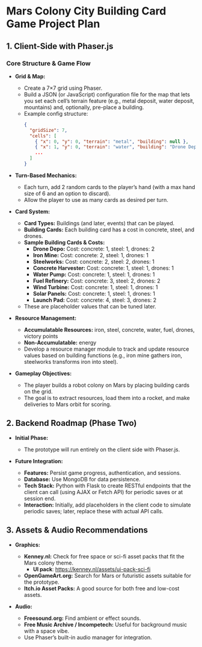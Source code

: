 # Mars Colony City Building Card Game Project Plan

## 1. Client-Side with Phaser.js

### Core Structure & Game Flow

- **Grid & Map:**
  - Create a 7×7 grid using Phaser.
  - Build a JSON (or JavaScript) configuration file for the map that lets you set each cell’s terrain feature (e.g., metal deposit, water deposit, mountains) and, optionally, pre-place a building.
  - Example config structure:
    ```json
    {
      "gridSize": 7,
      "cells": [
        { "x": 0, "y": 0, "terrain": "metal", "building": null },
        { "x": 1, "y": 0, "terrain": "water", "building": "Drone Depo" },
        ...
      ]
    }
    ```

- **Turn-Based Mechanics:**
  - Each turn, add 2 random cards to the player’s hand (with a max hand size of 6 and an option to discard).
  - Allow the player to use as many cards as desired per turn.

- **Card System:**
  - **Card Types:** Buildings (and later, events) that can be played.
  - **Building Cards:** Each building card has a cost in concrete, steel, and drones.
  - **Sample Building Cards & Costs:**
    - **Drone Depo:** Cost: concrete: 1, steel: 1, drones: 2
    - **Iron Mine:** Cost: concrete: 2, steel: 1, drones: 1
    - **Steelworks:** Cost: concrete: 2, steel: 2, drones: 1
    - **Concrete Harvester:** Cost: concrete: 1, steel: 1, drones: 1
    - **Water Pump:** Cost: concrete: 1, steel: 1, drones: 1
    - **Fuel Refinery:** Cost: concrete: 3, steel: 2, drones: 2
    - **Wind Turbine:** Cost: concrete: 1, steel: 1, drones: 1
    - **Solar Panels:** Cost: concrete: 1, steel: 1, drones: 1
    - **Launch Pad:** Cost: concrete: 4, steel: 3, drones: 2
  - These are placeholder values that can be tuned later.

- **Resource Management:**
  - **Accumulatable Resources:** iron, steel, concrete, water, fuel, drones, victory points
  - **Non-Accumulatable:** energy
  - Develop a resource manager module to track and update resource values based on building functions (e.g., iron mine gathers iron, steelworks transforms iron into steel).

- **Gameplay Objectives:**
  - The player builds a robot colony on Mars by placing building cards on the grid.
  - The goal is to extract resources, load them into a rocket, and make deliveries to Mars orbit for scoring.

## 2. Backend Roadmap (Phase Two)

- **Initial Phase:**
  - The prototype will run entirely on the client side with Phaser.js.

- **Future Integration:**
  - **Features:** Persist game progress, authentication, and sessions.
  - **Database:** Use MongoDB for data persistence.
  - **Tech Stack:** Python with Flask to create RESTful endpoints that the client can call (using AJAX or Fetch API) for periodic saves or at session end.
  - **Interaction:** Initially, add placeholders in the client code to simulate periodic saves; later, replace these with actual API calls.

## 3. Assets & Audio Recommendations

- **Graphics:**
  - **Kenney.nl:** Check for free space or sci-fi asset packs that fit the Mars colony theme.
    - **UI pack**: https://kenney.nl/assets/ui-pack-sci-fi
  - **OpenGameArt.org:** Search for Mars or futuristic assets suitable for the prototype.
  - **Itch.io Asset Packs:** A good source for both free and low-cost assets.

- **Audio:**
  - **Freesound.org:** Find ambient or effect sounds.
  - **Free Music Archive / Incompetech:** Useful for background music with a space vibe.
  - Use Phaser’s built-in audio manager for integration.